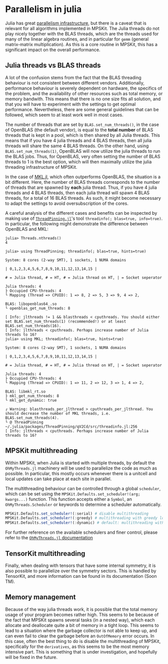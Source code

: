 # Parallelism in julia

Julia has great
[parallelism infrastructure](https://julialang.org/blog/2019/07/multithreading/), but there
is a caveat that is relevant for all algorithms implemented in MPSKit. The Julia threads do
not play nicely together with the BLAS threads, which are the threads used for many of the
linear algebra routines, and in particular for `gemm` (general matrix-matrix
multiplication). As this is a core routine in MPSKit, this has a significant impact on the
overall performance.

## Julia threads vs BLAS threads

A lot of the confusion stems from the fact that the BLAS threading behaviour is not
consistent between different vendors. Additionally, performance behaviour is severely
dependent on hardware, the specifics of the problem, and the availability of other resources
such as total memory, or memory bandwith. This means that there is no one size fits all
solution, and that you will have to experiment with the settings to get optimal performance.
Nevertheless, there are some general guidelines that can be followed, which seem to at least
work well in most cases.

The number of threads that are set by `BLAS.set_num_threads()`, in the case of OpenBLAS (the
default vendor), is equal to the **total number** of BLAS threads that is kept in a pool,
which is then shared by all Julia threads. This means that if you have 4 julia threads and 4
BLAS threads, then all julia threads will share the same 4 BLAS threads. On the other hand,
using `BLAS.set_num_threads(1)`, OpenBLAS will now utilize the julia threads to run the BLAS
jobs. Thus, for OpenBLAS, very often setting the number of BLAS threads to 1 is the best
option, which will then maximally utilize the julia threading infrastructure of MPSKit.

In the case of [MKL.jl](), which often outperforms OpenBLAS, the situation is a bit
different. Here, the number of BLAS threads corresponds to the number of threads that are
spawned by **each** julia thread. Thus, if you have 4 julia threads and 4 BLAS threads, then
each julia thread will spawn 4 BLAS threads, for a total of 16 BLAS threads. As such, it
might become necessary to adapt the settings to avoid oversubscription of the cores.

A careful analysis of the different cases and benefits can be inspected by making use of
[`ThreadPinning.jl`](https://github.com/carstenbauer/ThreadPinning.jl)'s tool
`threadinfo(; blas=true, info=true)`. In particular, the following might demonstrate the
difference between OpenBLAS and MKL:

```julia-repl
julia> Threads.nthreads()
4

julia> using ThreadPinning; threadinfo(; blas=true, hints=true)

System: 8 cores (2-way SMT), 1 sockets, 1 NUMA domains

| 0,1,2,3,4,5,6,7,8,9,10,11,12,13,14,15 | 

# = Julia thread, # = HT, # = Julia thread on HT, | = Socket seperator

Julia threads: 4
├ Occupied CPU-threads: 4
└ Mapping (Thread => CPUID): 1 => 8, 2 => 5, 3 => 9, 4 => 2,

BLAS: libopenblas64_.so
└ openblas_get_num_threads: 8

[ Info: jlthreads != 1 && blasthreads < cputhreads. You should either set BLAS.set_num_threads(1) (recommended!) or at least BLAS.set_num_threads(16).
[ Info: jlthreads < cputhreads. Perhaps increase number of Julia threads to 16?
julia> using MKL; threadinfo(; blas=true, hints=true)

System: 8 cores (2-way SMT), 1 sockets, 1 NUMA domains

| 0,1,2,3,4,5,6,7,8,9,10,11,12,13,14,15 | 

# = Julia thread, # = HT, # = Julia thread on HT, | = Socket seperator

Julia threads: 4
├ Occupied CPU-threads: 4
└ Mapping (Thread => CPUID): 1 => 11, 2 => 12, 3 => 1, 4 => 2,

BLAS: libmkl_rt.so
├ mkl_get_num_threads: 8
└ mkl_get_dynamic: true

┌ Warning: blasthreads_per_jlthread > cputhreads_per_jlthread. You should decrease the number of MKL threads, i.e. BLAS.set_num_threads(4).
└ @ ThreadPinning ~/.julia/packages/ThreadPinning/qV2Cd/src/threadinfo.jl:256
[ Info: jlthreads < cputhreads. Perhaps increase number of Julia threads to 16?
```

## MPSKit multithreading

Within MPSKit, when Julia is started with multiple threads, by default the `OhMyThreads.jl`
machinery will be used to parallelize the code as much as possible. In particular, this mostly
occurs whenever there is a unitcell and local updates can take place at each site in parallel.

The multithreading behaviour can be controlled through a global `scheduler`, which can be set
using the `MPSKit.Defaults.set_scheduler!(arg; kwargs...)` function. This function accepts
either a `Symbol`, an `OhMyThreads.Scheduler` or keywords to determine a scheduler automatically.

```julia
MPSKit.Defaults.set_scheduler!(:serial) # disable multithreading
MPSKit.Defaults.set_scheduler!(:greedy) # multithreading with greedy load-balancing
MPSKit.Defaults.set_scheduler!(:dynamic) # default: multithreading with some load-balancing
```

For further reference on the available schedulers and finer control, please refer to the 
[`OhMyThreads.jl` documentation](https://juliafolds2.github.io/OhMyThreads.jl/stable/)

## TensorKit multithreading

Finally, when dealing with tensors that have some internal symmetry, it is also possible to
parallelize over the symmetry sectors. This is handled by TensorKit, and more information
can be found in its documentation (Soon TM).

## Memory management

Because of the way julia threads work, it is possible that the total memory usage of your
program becomes rather high. This seems to be because of the fact that MPSKit spawns several
tasks (in a nested way), which each allocate and deallocate quite a bit of memory in a tight
loop. This seems to lead to a situation where the garbage collector is not able to keep up,
and can even fail to clear the garbage before an `OutOfMemory` error occurs. In this case,
often the best thing to do is disable the multithreading of MPSKit, specifically for the
`derivatives`, as this seems to be the most memory intensive part. This is something that is
under investigation, and hopefully will be fixed in the future.
